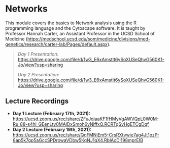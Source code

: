 # Networks
This module covers the basics to Network analysis using the R programming language and the Cytoscape software. It is taught by Professor Hannah Carter, an Assistant Professor in the UCSD School of Medicine (https://medschool.ucsd.edu/som/medicine/divisions/med-genetics/research/carter-lab/Pages/default.aspx).

> *Day 1 Presentation:* https://drive.google.com/file/d/1w3_E6xAmstIt6ySoXUSeQhvG560K1-Jo/view?usp=sharing
> 
> *Day 2 Presentation:* https://drive.google.com/file/d/1w3_E6xAmstIt6ySoXUSeQhvG560K1-Jo/view?usp=sharing

## Lecture Recordings

* **Day 1 Lecture (February 17th, 2021):** https://ucsd.zoom.us/rec/share/ZFuJqiaaKF1fHMyVgAWVQpL0W0M-Ru_88-s4hi_GEenLty0MAlDxSmoh6vNiffxQ.RCRTqSyHgETCgDqf
* **Day 2 Lecture (February 19th, 2021):** https://ucsd.zoom.us/rec/share/QqFMNjEm5-CrsRXtvwie7ag4Jt1ozP-8ap5k7gp5aGccSPDrowaVDbw5KqNJ1qX4.RblAcDl198mprEIB
